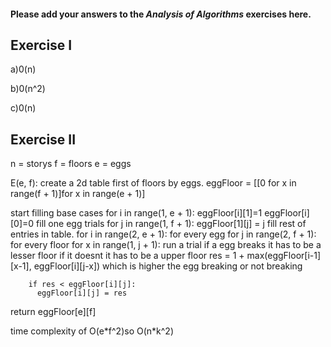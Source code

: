 #### Please add your answers to the ***Analysis of  Algorithms*** exercises here.

## Exercise I

a)0(n)


b)0(n^2)


c)0(n)

## Exercise II

n = storys
f = floors
e = eggs

E(e, f):
  create a 2d table first of floors by eggs.
  eggFloor = [[0 for x in range(f + 1)]for x in range(e + 1)]

  start filling base cases
  for i in range(1, e + 1):
    eggFloor[i][1]=1
    eggFloor[i][0]=0
  fill one egg trials
  for j in range(1, f + 1):
    eggFloor[1][j] = j
  fill rest of entries in table.
  for i in range(2, e + 1):  for every egg
    for j in range(2, f + 1): for every floor
      for x in range(1, j + 1): run a trial
                      if a egg breaks it has to be a lesser floor
                      if it doesnt it has to be a upper floor
        res = 1 + max(eggFloor[i-1][x-1], eggFloor[i][j-x]) which is higher the egg breaking or not breaking

        if res < eggFloor[i][j]:
          eggFloor[i][j] = res
  return eggFloor[e][f]

  time complexity of O(e\*f^2)so O(n*k^2)
